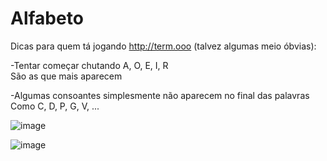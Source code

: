 # Alfabeto
Dicas para quem tá jogando http://term.ooo (talvez algumas meio óbvias):

-Tentar começar chutando A, O, E, I, R  
São as que mais aparecem  

-Algumas consoantes simplesmente não aparecem no final das palavras  
Como C, D, P, G, V, ...   

![image](https://user-images.githubusercontent.com/50224653/153085210-e6ca2766-7675-41c5-a710-6b1072126155.png)


![image](https://user-images.githubusercontent.com/50224653/153035861-e5442a96-6757-4f35-9cb7-82c63f59c27c.png)
